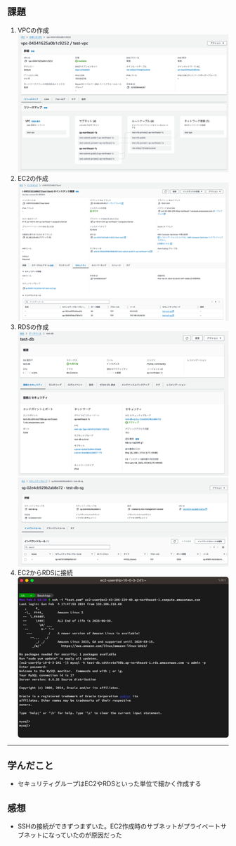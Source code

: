 ## 課題
1. VPCの作成<br>
    ![](img/lec4/1-1.png)
1. EC2の作成<br>
    ![](img/lec4/2-1.png)
1. RDSの作成<br>
    ![](img/lec4/3-1.png)
    ![](img/lec4/3-2.png)
1. EC2からRDSに接続<br>
    ![](img/lec4/4-1.png)

---

## 学んだこと
- セキュリティグループはEC2やRDSといった単位で細かく作成する

## 感想
- SSHの接続ができずつまずいた。EC2作成時のサブネットがプライベートサブネットになっていたのが原因だった


